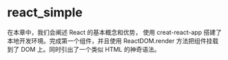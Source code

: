 # react_simple
在本章中，我们会阐述 React 的基本概念和优势， 使用 creat-react-app 搭建了本地开发环境。完成第一个组件，并且使用 ReactDOM.render 方法把组件挂载到了 DOM 上。同时引出了一个类似 HTML 的神奇语法。

